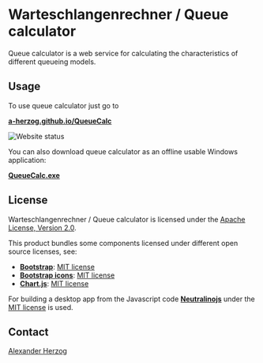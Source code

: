 # Warteschlangenrechner / Queue calculator

Queue calculator is a web service for calculating the characteristics of different queueing models.

## Usage

To use queue calculator just go to

**[a-herzog.github.io/QueueCalc](https://a-herzog.github.io/QueueCalc)**

![Website status](https://img.shields.io/website?url=https%3A%2F%2Fa-herzog.github.io%2FQueueCalc%2F)

You can also download queue calculator as an offline usable Windows application:

**[QueueCalc.exe](https://github.com/A-Herzog/QueueCalc/releases/latest/download/QueueCalc.exe)**

## License

Warteschlangenrechner / Queue calculator is licensed under the [Apache License, Version 2.0](https://www.apache.org/licenses/LICENSE-2.0).

This product bundles some components licensed under different open source licenses, see:

- [**Bootstrap**](https://getbootstrap.com/): [MIT license](https://opensource.org/license/mit/)
- [**Bootstrap icons**](https://icons.getbootstrap.com): [MIT license](https://opensource.org/license/mit/)
- [**Chart.js**](https://www.chartjs.org): [MIT license](https://opensource.org/license/mit/)

For building a desktop app from the Javascript code [**Neutralinojs**](https://neutralino.js.org/) under the
[MIT license](https://opensource.org/license/mit/) is used.

## Contact

[Alexander Herzog](https://github.com/A-Herzog)